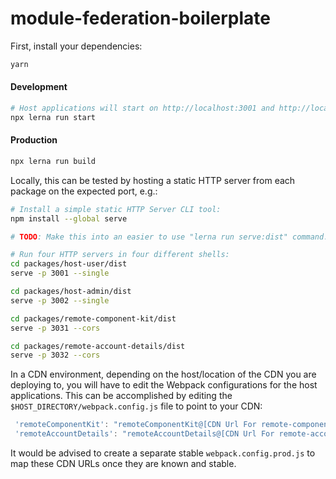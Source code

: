 # module-federation-boilerplate

First, install your dependencies:

```sh
yarn 
```

#### Development

```sh
# Host applications will start on http://localhost:3001 and http://localhost:3002 
npx lerna run start
```

#### Production

```sh
npx lerna run build
```

Locally, this can be tested by hosting a static HTTP server from each package on the expected port, e.g.:

```sh
# Install a simple static HTTP Server CLI tool:
npm install --global serve

# TODO: Make this into an easier to use "lerna run serve:dist" command.

# Run four HTTP servers in four different shells:
cd packages/host-user/dist
serve -p 3001 --single

cd packages/host-admin/dist
serve -p 3002 --single

cd packages/remote-component-kit/dist
serve -p 3031 --cors

cd packages/remote-account-details/dist
serve -p 3032 --cors
```

In a CDN environment, depending on the host/location of the CDN you are deploying to, you will have to edit the Webpack configurations for the host applications. This can be accomplished by editing the `$HOST_DIRECTORY/webpack.config.js` file to point to your CDN:

```js
 'remoteComponentKit': "remoteComponentKit@[CDN Url For remote-component-kit]/remoteEntry.js",
 'remoteAccountDetails': "remoteAccountDetails@[CDN Url For remote-account-details]/remoteEntry.js",
```

It would be advised to create a separate stable `webpack.config.prod.js` to map these CDN URLs once they are known and stable.
